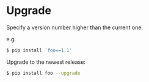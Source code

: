 

# Upgrade

Specify a version number higher than the current one.

e.g.

```sh
$ pip install 'foo==1.1'
```

Upgrade to the newest release:

```sh
$ pip install foo --upgrade
```
